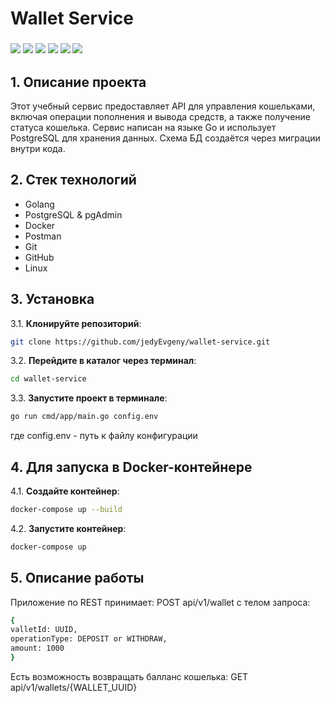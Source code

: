 # Wallet Service
<h3 align="left">    
    <img src="https://img.shields.io/badge/go-%2300ADD8.svg?style=for-the-badge&logo=go&logoColor=white">
    <img src="https://img.shields.io/badge/postgres-%23316192.svg?style=for-the-badge&logo=postgresql&logoColor=white">
    <img src="https://img.shields.io/badge/git-%23F05033.svg?style=for-the-badge&logo=git&logoColor=white">
    <img src="https://img.shields.io/badge/github-%23121011.svg?style=for-the-badge&logo=github&logoColor=white">
    <img src="https://img.shields.io/badge/Postman-FF6C37?style=for-the-badge&logo=postman&logoColor=white">
    <img src="https://img.shields.io/badge/Linux-FCC624?style=for-the-badge&logo=linux&logoColor=black">
</h3> 

## 1. Описание проекта

Этот учебный сервис предоставляет API для управления кошельками, включая операции пополнения и вывода средств, а также получение статуса кошелька. Сервис написан на языке Go и использует PostgreSQL для хранения данных. Схема БД создаётся через миграции внутри кода.

## 2. Стек технологий

- Golang
- PostgreSQL & pgAdmin
- Docker
- Postman
- Git
- GitHub
- Linux

## 3. Установка

3.1. **Клонируйте репозиторий**:
   ```bash
   git clone https://github.com/jedyEvgeny/wallet-service.git
 ```

3.2. **Перейдите в каталог через терминал**:

   ```bash
   cd wallet-service
 ```

3.3. **Запустите проект в терминале**:

   ```bash
   go run cmd/app/main.go config.env
 ```
где config.env - путь к файлу конфигурации

## 4. Для запуска в Docker-контейнере

4.1. **Создайте контейнер**:
   ```bash
   docker-compose up --build
 ```

4.2. **Запустите контейнер**:
   ```bash
   docker-compose up
 ```

## 5. Описание работы
Приложение по REST принимает:
POST api/v1/wallet с телом запроса:
 ```bash
{
valletId: UUID,
operationType: DEPOSIT or WITHDRAW,
amount: 1000
}
 ```

Есть возможность возвращать балланс кошелька:
GET api/v1/wallets/{WALLET_UUID}


